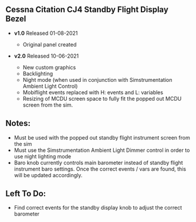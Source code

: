 ## Cessna Citation CJ4 Standby Flight Display Bezel
- **v1.0** 
  Released 01-08-2021
	- Original panel created 

- **v2.0** 
  Released 10-06-2021
	- New custom graphics
	- Backlighting
	- Night mode (when used in conjunction with Simstrumentation Ambient Light Control)
	- Mobiflight events replaced with H: events and L: variables 
	- Resizing of MCDU screen space to fully fit the popped out MCDU screen from the sim. 
  	
## Notes:
- Must be used with the popped out standby flight instrument screen from the sim
- Must use the Simstrumentation Ambient Light Dimmer control in order to use night lighting mode
- Baro knob currently controls main barometer instead of standby flight instrument baro settings. Once the correct events / vars are found, this will be updated accordingly.
  
## Left To Do:
- Find correct events for the standby display knob to adjust the correct barometer
